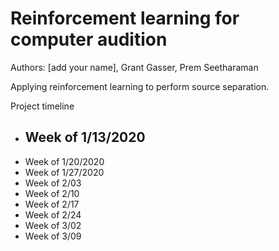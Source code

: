 # Reinforcement learning for computer audition

Authors: [add your name], Grant Gasser, Prem Seetharaman

Applying reinforcement learning to perform source separation.

Project timeline
- Week of 1/13/2020
  -
- Week of 1/20/2020
- Week of 1/27/2020
- Week of 2/03
- Week of 2/10
- Week of 2/17
- Week of 2/24
- Week of 3/02
- Week of 3/09
